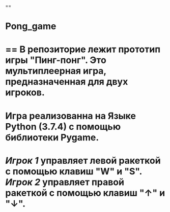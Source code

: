 ==
# Pong_game
==
В репозиторие лежит прототип игры "Пинг-понг". Это мультиплеерная игра, предназначенная для двух игроков.
==
Игра реализованна на Языке Python (3.7.4) с помощью библиотеки Pygame.
==
_Игрок 1_ управляет левой ракеткой с помощью клавиш "W" и "S". _Игрок 2_ управляет правой ракеткой с помощью клавиш "↑" и "↓".
==
